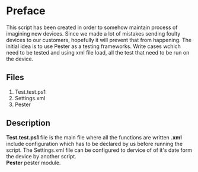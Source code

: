 
# Preface
This script has been created in order to somehow maintain process of imagining new devices. Since we made a lot of mistakes sending foulty devices to our customers, hopefully it will prevent that from happening. The initial idea is to use Pester as a testing frameworks. Write cases wchich need to be tested and using xml file load, all the test that need to be run on the device. 

## Files
    
1. Test.test.ps1
2. Settings.xml
3. Pester

## Description

**Test.test.ps1** file is the main file where all the functions are written
**.xml** include configuration which has to be declared by us before running the script. The Settings.xml file can be configured to dervice of of it's date form the device by another script. <br>
**Pester** pester module.

    